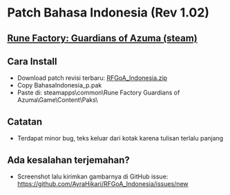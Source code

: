 # Patch Bahasa Indonesia (Rev 1.02)
## [Rune Factory: Guardians of Azuma (steam)](https://store.steampowered.com/app/2864560/Rune_Factory_Guardians_of_Azuma/)

## Cara Install
- Download patch revisi terbaru: [RFGoA_Indonesia.zip](https://codeload.github.com/AyraHikari/RFGoA_Indonesia/zip/refs/heads/main)
- Copy BahasaIndonesia_p.pak
- Paste di: steamapps\common\Rune Factory Guardians of Azuma\Game\Content\Paks\

## Catatan
- Terdapat minor bug, teks keluar dari kotak karena tulisan terlalu panjang

## Ada kesalahan terjemahan? 
- Screenshot lalu kirimkan gambarnya di GitHub issue: https://github.com/AyraHikari/RFGoA_Indonesia/issues/new
